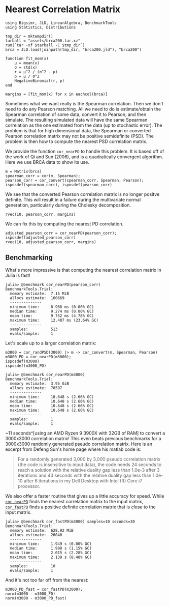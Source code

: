 # Nearest Correlation Matrix

```@setup ncm
using Bigsimr, JLD, LinearAlgebra, BenchmarkTools
using Statistics, Distributions

tmp_dir = mktempdir()
tarball = "assets/brca200.tar.xz"
run(`tar -xf $tarball -C $tmp_dir`)
brca = JLD.load(joinpath(tmp_dir, "brca200.jld"), "brca200")

function fit_mom(x)
    μ = mean(x)
    σ = std(x)
    r = μ^2 / (σ^2 - μ)
    p = μ / σ^2
    NegativeBinomial(r, p)
end

margins = [fit_mom(x) for x in eachcol(brca)]
```

Sometimes what we want really is the Spearman correlation. Then we don't need to do any Pearson matching. All we need to do is estimate/obtain the Spearman correlation of some data, convert it to Pearson, and then simulate. The resulting simulated data will have the same Spearman correlation as the one estimated from the data (up to stochastic error). The problem is that for high dimensional data, the Spearman or converted Pearson correlation matrix may not be positive semidefinite (PSD). The problem is then how to compute the nearest PSD correlation matrix.

We provide the function `cor_nearPD` to handle this problem. It is based off of the work of Qi and Sun (2006), and is a quadratically convergent algorithm. Here we use BRCA data to show its use.

```@repl ncm
m = Matrix(brca)
spearman_corr = cor(m, Spearman);
pearson_corr = cor_convert(spearman_corr, Spearman, Pearson);
isposdef(spearman_corr), isposdef(pearson_corr)
```

We see that the converted Pearson correlation matrix is no longer positve definite. This will result in a failure during the multivariate normal generation, particularly during the Cholesky decomposition.

```@repl ncm
rvec(10, pearson_corr, margins)
```

We can fix this by computing the nearest PD correlation.

```@repl ncm
adjusted_pearson_corr = cor_nearPD(pearson_corr); 
isposdef(adjusted_pearson_corr)
rvec(10, adjusted_pearson_corr, margins)
```

## Benchmarking

What's more impressive is that computing the nearest correlation matrix in Julia is fast!

```julia-repl
julia> @benchmark cor_nearPD(pearson_corr)
BenchmarkTools.Trial: 
  memory estimate:  7.15 MiB
  allocs estimate:  160669
  --------------
  minimum time:     8.968 ms (0.00% GC)
  median time:      9.274 ms (0.00% GC)
  mean time:        9.752 ms (4.78% GC)
  maximum time:     12.407 ms (23.64% GC)
  --------------
  samples:          513
  evals/sample:     1
```

Let's scale up to a larger correlation matrix:

```@repl ncm
m3000 = cor_randPSD(3000) |> m -> cor_convert(m, Spearman, Pearson)
m3000_PD = cor_nearPD(m3000);
isposdef(m3000)
isposdef(m3000_PD)
```

```julia-repl
julia> @benchmark cor_nearPD(m3000)
BenchmarkTools.Trial: 
  memory estimate:  3.95 GiB
  allocs estimate:  78597
  --------------
  minimum time:     10.648 s (2.66% GC)
  median time:      10.648 s (2.66% GC)
  mean time:        10.648 s (2.66% GC)
  maximum time:     10.648 s (2.66% GC)
  --------------
  samples:          1
  evals/sample:     1
```

~11 seconds^[using an AMD Ryzen 9 3900X with 32GB of RAM] to convert a 3000x3000 correlation matrix! This even beats previous benchmarks for a 3000x3000 randomly generated pseudo correlation matrix. Here is an excerpt from Defeng Sun's home page where his matlab code is:

> For a randomly generated  3,000 by 3,000 pseudo correlation matrix (the code is insensitive to input data), the code needs 24 seconds to reach a solution with the relative duality gap less than 1.0e-3 after 3 iterations and 43 seconds  with the relative duality gap less than 1.0e-10 after 6 iterations in my Dell Desktop with Intel (R) Core i7 processor.

We also offer a faster routine that gives up a little accuracy for speed. While [`cor_nearPD`](@ref) finds the nearest correlation matrix to the input matrix, [`cor_fastPD`](@ref) finds a positive definite correlation matrix that is *close* to the input matrix.

```julia-repl
julia> @benchmark cor_fastPD(m3000) samples=10 seconds=30
BenchmarkTools.Trial: 
  memory estimate:  628.92 MiB
  allocs estimate:  26040
  --------------
  minimum time:     1.949 s (0.00% GC)
  median time:      1.998 s (1.15% GC)
  mean time:        2.015 s (2.28% GC)
  maximum time:     2.139 s (8.48% GC)
  --------------
  samples:          10
  evals/sample:     1
```

And it's not too far off from the nearest:

```@repl ncm
m3000_PD_fast = cor_fastPD(m3000);
norm(m3000 - m3000_PD)
norm(m3000 - m3000_PD_fast)
```